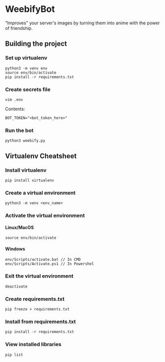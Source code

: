 # WeebifyBot
"Improves" your server's images by turning them into anime with the power of friendship.

## Building the project

### Set up virtualenv
```
python3 -m venv env
source env/bin/activate
pip install -r requirements.txt
```

### Create secrets file
``` 
vim .env
```

Contents:
```
BOT_TOKEN="<bot_token_here>"
```

### Run the bot
```
python3 weebify.py
```

## Virtualenv Cheatsheet

### Install virtualenv
```
pip install virtualenv
```

### Create a virtual environment
```
python3 -m venv <env_name>
```

### Activate the virtual environment

#### Linux/MacOS

```
source env/bin/activate
```

#### Windows
```
env/Scripts/activate.bat // In CMD
env/Scripts/Activate.ps1 // In Powershel
```

### Exit the virtual environment
```
deactivate
```

### Create requirements.txt
```
pip freeze > requirements.txt
```

### Install from requirements.txt
```
pip install -r requirements.txt
```

### View installed libraries
```
pip list
```
